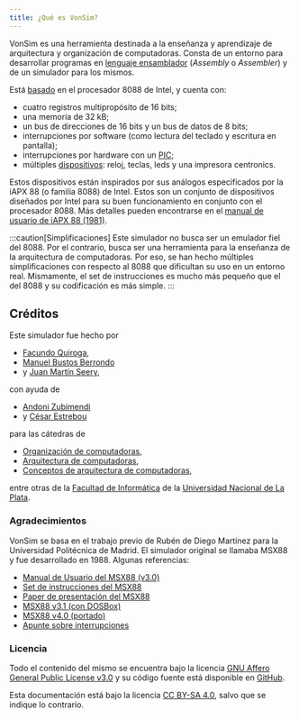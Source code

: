 ```yaml
---
title: ¿Qué es VonSim?
---
```


VonSim es una herramienta destinada a la enseñanza y aprendizaje de arquitectura y organización de computadoras. Consta de un entorno para desarrollar programas en [lenguaje ensamblador](/docs/cpu/assembly/) (_Assembly_ o _Assembler_) y de un simulador para los mismos.

Está [basado](/docs/cpu/) en el procesador 8088 de Intel, y cuenta con:

- cuatro registros multipropósito de 16 bits;
- una memoria de 32 kB;
- un bus de direcciones de 16 bits y un bus de datos de 8 bits;
- interrupciones por software (como lectura del teclado y escritura en pantalla);
- interrupciones por hardware con un [PIC](/docs/io/modules/pic/);
- múltiples [dispositivos](/docs/io/devices/): reloj, teclas, leds y una impresora centronics.

Estos dispositivos están inspirados por sus análogos especificados por la iAPX 88 (o familia 8088) de Intel. Estos son un conjunto de dispositivos diseñados por Intel para su buen funcionamiento en conjunto con el procesador 8088. Más detalles pueden encontrarse en el [manual de usuario de iAPX 88 (1981)](http://www.bitsavers.org/components/intel/_dataBooks/1981_iAPX_86_88_Users_Manual.pdf).

:::caution[Simplificaciones]
Este simulador no busca ser un emulador fiel del 8088. Por el contrario, busca ser una herramienta para la enseñanza de la arquitectura de computadoras. Por eso, se han hecho múltiples simplificaciones con respecto al 8088 que dificultan su uso en un entorno real. Mismamente, el set de instrucciones es mucho más pequeño que el del 8088 y su codificación es más simple.
:::

## Créditos

Este simulador fue hecho por

- [Facundo Quiroga](http://facundoq.github.io/),
- [Manuel Bustos Berrondo](https://github.com/manuelbb)
- y [Juan Martín Seery](https://juanm04.com),

con ayuda de

- [Andoni Zubimendi](https://github.com/AndoniZubimendi)
- y [César Estrebou](https://github.com/cesarares)

para las cátedras de

- [Organización de computadoras](http://weblidi.info.unlp.edu.ar/catedras/organiza/),
- [Arquitectura de computadoras](http://weblidi.info.unlp.edu.ar/catedras/arquitecturaP2003/),
- [Conceptos de arquitectura de computadoras](http://weblidi.info.unlp.edu.ar/catedras/ConArqCom/),

entre otras de la [Facultad de Informática](https://info.unlp.edu.ar/) de la [Universidad Nacional de La Plata](https://www.unlp.edu.ar/).

### Agradecimientos

VonSim se basa en el trabajo previo de Rubén de Diego Martínez para la Universidad Politécnica de Madrid. El simulador original se llamaba MSX88 y fue desarrollado en 1988. Algunas referencias:

- [Manual de Usuario del MSX88 (v3.0)](/docs/msx88/Manual-MSX88.pdf)
- [Set de instrucciones del MSX88](/docs/msx88/set-instr-MSX88.PDF)
- [Paper de presentación del MSX88](/docs/msx88/msx88-original-paper.pdf)
- [MSX88 v3.1 (con DOSBox)](/docs/msx88/MSX88Portable.zip)
- [MSX88 v4.0 (portado)](/docs/msx88/msx88_2017.rar)
- [Apunte sobre interrupciones](/docs/msx88/apunte-interrupciones.pdf)

### Licencia

Todo el contenido del mismo se encuentra bajo la licencia [GNU Affero General Public License v3.0](https://github.com/vonsim/vonsim/blob/main/LICENSE) y su código fuente está disponible en [GitHub](https://github.com/vonsim/vonsim).

Esta documentación está bajo la licencia [CC BY-SA 4.0](https://creativecommons.org/licenses/by-sa/4.0/), salvo que se indique lo contrario.
